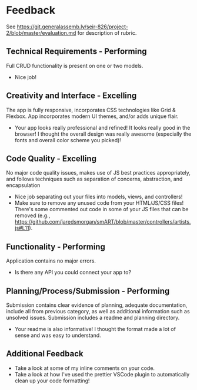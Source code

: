 # Feedback

See https://git.generalassemb.ly/seir-826/project-2/blob/master/evaluation.md for description of rubric.

## Technical Requirements - Performing

Full CRUD functionality is present on one or two models.

- Nice job!

## Creativity and Interface - Excelling

The app is fully responsive, incorporates CSS technologies like Grid & Flexbox. App incorporates modern UI themes, and/or adds unique flair.

- Your app looks really professional and refined! It looks really good in the browser! I thought the overall design was really awesome (especially the fonts and overall color scheme you picked)!

## Code Quality - Excelling

No major code quality issues, makes use of JS best practices appropriately, and follows techniques such as separation of concerns, abstraction, and encapsulation

- Nice job separating out your files into models, views, and controllers!
- Make sure to remove any unused code from your HTML/JS/CSS files! There's some commented out code in some of your JS files that can be removed (e.g., https://github.com/jaredsmorgan/smART/blob/master/controllers/artists.js#L11).

## Functionality - Performing

Application contains no major errors.

- Is there any API you could connect your app to?

## Planning/Process/Submission - Performing

Submission contains clear evidence of planning, adequate documentation, include all from previous category, as well as additional information such as unsolved issues. Submission includes a readme and planning directory.

- Your readme is also informative! I thought the format made a lot of sense and was easy to understand.

## Additional Feedback

- Take a look at some of my inline comments on your code.
- Take a look at how I've used the prettier VSCode plugin to automatically clean up your code formatting!
